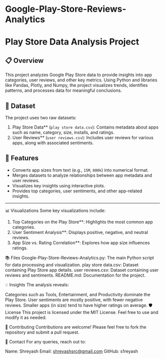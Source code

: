 # Google-Play-Store-Reviews-Analytics
# Play Store Data Analysis Project

## 📋 Overview
This project analyzes Google Play Store data to provide insights into app categories, user reviews, and other key metrics. Using Python and libraries like Pandas, Plotly, and Numpy, the project visualizes trends, identifies patterns, and processes data for meaningful conclusions.


## 📂 Dataset
The project uses two raw datasets:
1. Play Store Data** (`play store data.csv`): Contains metadata about apps such as name, category, size, installs, and ratings.
2. User Reviews** (`user reviews.csv`): Includes user reviews for various apps, along with associated sentiments.


## 🚀 Features
- Converts app sizes from text (e.g., `15M`, `800k`) into numerical format.
- Merges datasets to analyze relationships between app metadata and user reviews.
- Visualizes key insights using interactive plots.
- Provides top categories, user sentiments, and other app-related insights.

---

📊 Visualizations
Some key visualizations include:
1. Top Categories on the Play Store**: Highlights the most common app categories.
2. User Sentiment Analysis**: Displays positive, negative, and neutral reviews.
3. App Size vs. Rating Correlation**: Explores how app size influences ratings.


📚 Files
Google-Play-Store-Reviews-Analytics.py: The main Python script for data processing and visualization.
play store data.csv: Dataset containing Play Store app details.
user reviews.csv: Dataset containing user reviews and sentiments.
README.md: Documentation for the project.

💡 Insights
The analysis reveals:

Categories such as Tools, Entertainment, and Productivity dominate the Play Store.
User sentiments are mostly positive, with fewer negative reviews.
Smaller apps (in size) tend to have higher ratings on average.
🛡️ License
This project is licensed under the MIT License. Feel free to use and modify it as needed.

🤝 Contributing
Contributions are welcome! Please feel free to fork the repository and submit a pull request.

🔗 Contact
For any queries, reach out to:

Name: Shreyash
Email: shreyashsrc@gmail.com
GitHub: s1reyash
